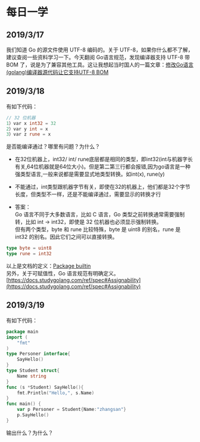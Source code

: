 # 每日一学  

## 2019/3/17  

我们知道 Go 的源文件使用 UTF-8 编码的。关于 UTF-8，如果你什么都不了解，建议查阅一些资料学习一下。今天翻阅 Go语言规范，发现编译器支持 UTF-8 带 BOM 了，说是为了兼容其他工具。这让我想起当时国人的一篇文章：[修改Go语言(golang)编译器源代码让它支持UTF-8 BOM](https://studygolang.com/articles/7273)  

## 2019/3/18  

有如下代码：  
```go
// 32 位机器
1）var x int32 = 32
2）var y int = x
3）var z rune = x
```
是否能编译通过？哪里有问题？为什么？  

- 在32位机器上，int32/ int/ rune底层都是相同的类型，即int32(int与机器字长有关,64位机器就是64位大小)。但是第二第三行都会报错,因为go语言是一种强类型语言,一般来说都是需要显式地类型转换。如int(x), rune(y)  

- 不能通过，int类型跟机器字节有关，即使在32的机器上，他们都是32个字节长度，但类型不一样，还是不能编译通过，需要显示的转换才行  

- 答案：  
Go 语言不同于大多数语言，比如 C 语言，Go 类型之前转换通常需要强制转，比如 int -> int32，即使是 32 位机器也必须显示强制转换。  
但有两个类型，byte 和 rune 比较特殊，byte 是 uint8 的别名，rune 是 int32 的别名。因此它们之间可以直接转换。  
```go
type byte = uint8
type rune = int32
```

以上是文档的定义：[Package builtin](https://docs.studygolang.com/pkg/builtin/)  
另外，关于可赋值性，Go 语言规范有明确定义。[https://docs.studygolang.com/ref/spec#Assignability](https://docs.studygolang.com/ref/spec#Assignability)  

## 2019/3/19  

有如下代码：  
```go
package main
import (
    "fmt"
)
type Personer interface{
    SayHello()
}
type Student struct{
    Name string
}
func (s *Student) SayHello(){
    fmt.Println("Hello,", s.Name)
}
func main() {
    var p Personer = Student{Name:"zhangsan"}
    p.SayHello()
} 
```
输出什么？为什么？  


